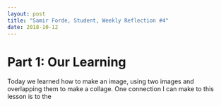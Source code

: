 ```yaml
---
layout: post
title: "Samir Forde, Student, Weekly Reflection #4"
date: 2018-10-12
---
```


# Part 1: Our Learning
  Today we learned how to make an image, using two images and overlapping them to make a collage. One connection I can make to this lesson is to the 
